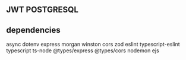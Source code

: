 ## JWT POSTGRESQL


## dependencies
async 
dotenv
express
morgan
winston
cors 
zod
eslint
typescript-eslint
typescript
ts-node
@types/express
@types/cors
nodemon
ejs